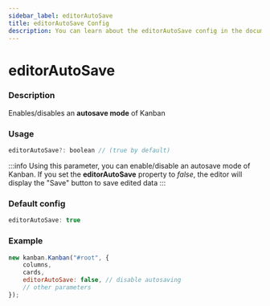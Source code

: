 ```yaml
---
sidebar_label: editorAutoSave
title: editorAutoSave Config
description: You can learn about the editorAutoSave config in the documentation of the DHTMLX JavaScript Kanban library. Browse developer guides and API reference, try out code examples and live demos, and download a free 30-day evaluation version of DHTMLX Kanban.
---
```


# editorAutoSave

### Description

Enables/disables an **autosave mode** of Kanban

### Usage

~~~jsx {}
editorAutoSave?: boolean // (true by default)
~~~

:::info
Using this parameter, you can enable/disable an autosave mode of Kanban. If you set the **editorAutoSave** property to *false*, the editor will display the "Save" button to save edited data
:::

### Default config

~~~jsx {}
editorAutoSave: true
~~~

### Example

~~~jsx {4}
new kanban.Kanban("#root", {
	columns,
	cards,
	editorAutoSave: false, // disable autosaving
	// other parameters
});
~~~
